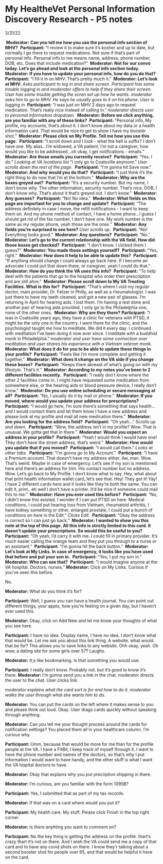 # My HealtheVet Personal Information Discovery Research - P5 notes
3/31/22

** **Moderator:** Can you tell me how you use the personal info section of MHV?**  **Participant:**  “I review it to make sure it’s kosher and up to date, but normally I go there to request medications. Not sure if that’s part of personal info. Personal info to me means name, address, phone number, DOB, etc. Does that include medication?” ** **Moderator:** Not for our convo today. Let’s go ahead and look at the personal info section today.**
** **Moderator:** If you have to update your personal info, how do you do that?**  **Participant:**  “I fill it in on MHV. That’s pretty much it.”
** **Moderator:** Let’s look at MHV.** *Asks participant to log in and share screen. Participant has some trouble logging in and moderator offers to help if they share their screen.*
*User has some trouble getting the scren set up how he wants. moderator asks him to go to MHV. He says he usually goes to it on his phone.*
*User is logging in*
 **Participant:**  “I was just on MHV 2 days ago to request medication. That’s really nice instead of calling in.”
*moderator directs user to personal information dropdown.*
** **Moderator:** Before we click anything, are you familiar with any of these links?**  **Participant:**  “Personal info, My profile, my accounts, that’s about it. I don’t know about my data or a health information card. That would be nice to get to show I have my booster shot.”
** **Moderator:** Please click on My Profile. Tell me how you use this page.**  **Participant:**  “I scroll down and I look - what the hell is suffix? I don’t have one. My alias…I’m widowed, a VA patient, I’m not a caregiver, how would you like to be addressed…oh okay, I get notifications - emails.” ** **Moderator:** Are those emails you currently receive?**  **Participant:**  “Yes. I do.” *Looking at VA locations list* “I only go to Coatsville anymore.” *User scrolls down the rest of the page.*  **Participant:**  “I’m gonna hit Save now.” ** **Moderator:** And why would you do that?**  **Participant:**  “I just think it’s the right thing to do now that I’m at the bottom.”
** **Moderator:** Why are the boxes greyed out?**  **Participant:**  “It’s a security number. But my name, I don’t know why. The other information, security number. That’s nice. DOB, I don’t know why. That’s about it that’s greyed out. I don’t know.” ** **Moderator:** Any guesses?**  **Participant:**  “No! No idea.”
** **Moderator:** What fields on this page are important for you to change and update?**  **Participant:**  “The address definitely in case I move, the refill notifications - I want to keep them on. And my phone method of contact, I have a home phone…I guess I should get rid of the fax number, I don’t have one. My work number is the same as my regular phone, yeah those are the ones.”
** **Moderator:** Any fields you’re surprised to see here?** *User scrolls up.*  **Participant:**  “No! Everything looks good.” ** **Moderator:** Any questions?**  **Participant:**  “No.”
** **Moderator:** Let’s go to the current relationship with the VA field. How did those boxes get checked?**  **Participant:**  “I don’t know. I clicked them I guess?” ** **Moderator:** You made those settings yourself?**  **Participant:**  “Yes, right.”
** **Moderator:** How does it help to be able to update this?**  **Participant:**  “If anything should change I could always go back here. If I become an advocate I could put that down there, or caregiver, yeah I could do that.”
** **Moderator:** How do you think the VA uses this info?**  **Participant:**  “To help deal with the patients that go to the hospital who order their prescription and are still alive.”
** **Moderator:** Please scroll down to My VA Treating Facilities. What is this for?**  **Participant:**  “That’s where I visit my regular doctor, main provider, Dr. Fetzer in Philly, as well as a rheumatologist. I was just there to have my teeth cleaned, and got a new pair of glasses. I’m returning in April for hearing aids. I lost them. I’m having a test done and another pair of hearing aids provided. I only go to the Philadelphia one, none of the other ones. ** **Moderator:** Why are they there?** **Participant:**  “I was in Coatsville years ago, they have a clinic for veterans with PTSD, it might be the only one in the country. I went there for the clinic, and the psychologist taught me how to meditate. We did it every day. I continued with meditation I’ve been doing it now ever since. I meditate with a buddhist monk in Philadelphia.” *moderator and user have some connection over meditation and user shares his experience with a Vietnam veteran monk.*
** **Moderator:** What does it do for you to be able to update these things in your profile?**  **Participant:**  “Feels like I’m more complete and getting it together.” ** **Moderator:** What does it change on the VA side if you change these boxes?**  **Participant:**  “Keeps them abreast of what’s going on with my lifestyle. That’s it.”
** **Moderator:** According to my notes you’ve been to 2 different facilities recently.**  **Participant:**  “I really don’t know where the other 2 facilities come in. I might have requested some medication from somewhere else, or the hearing aids or blood pressure device, I really don’t know.”
** **Moderator:** Do you use online scheduling or secure messaging at all?**  **Participant:**  “No, I usually do it by mail or phone.”
** **Moderator:** If you moved, where would you update your address for prescriptions?**  **Participant:**  “I would go here, I’m sure there’s something that says health…and I would contact them and let them know I have a new address and please look at my profile and mail all new medication there.” ** **Moderator:** Are you looking for the address field?**  **Participant:**  “Oh yeah…” *Scrolls up and down.*  **Participant:**  “Wow, the address isn’t in my profile? Wow. That is unusual. We gotta get that in there.” ** **Moderator:** Would you expect an address in your profile?**  **Participant:**  “Yeah I would think I would have one! They don’t have the street address, that’s weird.”
** **Moderator:** How would you update that if you moved?**  **Participant:**  “I would call them.” *Looks at other tabs.*  **Participant:**  “I’m gonna go to My Account.”
 **Participant:**  “I have a Premium account. That doesn’t have my address either. Aw, man. Wow. That’s weird. Maybe in case of emergency. Let’s see if my son is mentioned here and there’s an address for him. His contact number but no address. Wow. Let’s go back to My Profile. I don’t know what to say. Hey, what about that print health information wallet card, let’s see that. Hey! They got it! Yay! I have 2 different cards here and it looks like they’re both the same. You can edit it, print…eh well I don’t have a printer. It’d be nice if someone could mail this to me.” ** **Moderator:** Have you ever used this before?**  **Participant:**  “No, I didn’t know this existed. I wonder if I can put PTSD on here. Medical conditions, I could put hearing loss from Vietnam, rheumatoid arthritis, I have kidney something or other, enlarged prostate, I could put a bunch of conditions on here in the Edit.” *Clicks Edit.*  **Participant:**  “Okay the address is correct so I can just go back.”
** **Moderator:** I wanted to show you this note at the top of this page. All this info is strictly limited to this card. It doesn’t update your prescriptions. So would this be useful to you?**  **Participant:**  “Oh yeah, I’d carry it with me. I could fill in primary provider. It’s much easier calling the orange team and they put you through to a nurse or an assistant.”
 **Participant:**  “I’m gonna hit the back button.” ** **Moderator:** Let’s look at My Links. In case of emergency, it looks like you have used that before and put your son in.**  **Participant:**  “Yes, I put my son in.” ** **Moderator:** Who can see that?**  **Participant:**  “I would imagine anyone at the VA hospital. Doctors, nurses.”
**Moderator:** Click on My Links. Curious if you’ve seen this before. 

No. 

**Moderator:** What do you think it’s for? 

**Participant:** Well, I guess you can have a health journal. You can point out different things, your appts, how you’re feeling on a given day, but I haven’t ever used this. 

**Moderator:** Okay, click on Add New and let me know your thoughts of what you see here. 

**Participant:** I have no idea. Display name, I have no idea. I don’t know what that would be. Let me ask you about this link thing. A website. what would that be for? This allows you to save links to any website. Ohh okay, yeah. Oh wow, a dating site for some girls over 57? Laughs. 

**Moderator:** It;s like bookmarking. Is that something you would use. 

**Participant:** I really don’t know. Probably not. but it’s good to know it’s there.
**Moderator:** I’m gonna send you a link in the chat. moderator directs the user to the chat. User clicks link.

*moderator explains what the card sort is for and how to do it. moderator walks the user through what she wants him to do.*

**Moderator:** You can put the cards on the left where it makes sense to you and please think out loud. 
Okay. User drags cards quickly without speaking through anything. 

**Moderator:** Can you tell me your thought process around the cards for notification settings? You placed them all in your healthcare column. I’m curious why. 

**Participant:** Umm, because that would be more for me than for the profile people at the VA. I have a FitBit, I keep track of myself through it. I want to have the phone number and names of the doctors, so that’s why I put information I would want to have handy, and the other stuff is what I want the VA hispital doctors to have.

**Moderator:** Okay that explains why you put precription shipping in there. 

**Moderator:** I’m curious, are you familiar with the form 1095B? 

**Participant:** Yes, I submitted that as part of my tax records. 

**Moderator:** If that was on a card where would you put it? 

**Participant:** My health care. My stuff. 
Please click Finish in the top right corner. 

**Moderator:** Is there anyhting you want to comment on? 

**Participant:** No the key thing is getting the address on the profile. thart’s crazy thart it’s not on there. And I wish the VA could send me a copy of that card and to have any covid shots on there. I know they’r talking about a second booster shot for people over 65, and that would be helpful ti have on the card.
